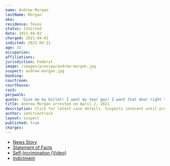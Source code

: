 ```yaml
---
name: Andrew Morgan
lastName: Morgan
aka:
residence: Texas
status: Indicted
date: 2021-04-02
charged: 2021-04-02
indicted: 2021-04-21
age: 33
occupation:
affiliations:
jurisdiction: Federal
image: /images/preview/andrew-morgan.jpg
suspect: andrew-morgan.jpg
booking:
courtroom:
courthouse:
raid:
perpwalk:
quote: 'Give me my bullet! I want my tear gas! I want that door right there!'
title: Andrew Morgan arrested on April 2, 2021
description: Click for latest case details. Suspects innocent until proven guilty.
author: seditiontrack
layout: suspect
published: true
charges:
---
```


- [News Story](https://news.yahoo.com/rioter-filmed-bashing-capitol-cops-223359036.html)
- [Statement of Facts](https://assets.documentcloud.org/documents/20601199/andrew-jackson-morgan-jr.pdf)
- [Self-Incrimination (Video)](https://www.youtube.com/watch?v=baV5XGmNteA)
- [Indictment](https://www.justice.gov/usao-dc/case-multi-defendant/file/1389886/download)
